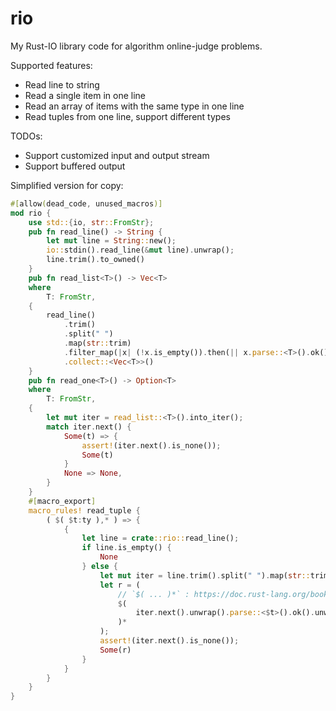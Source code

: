 # rio

My Rust-IO library code for algorithm online-judge problems.

Supported features:

- Read line to string
- Read a single item in one line
- Read an array of items with the same type in one line
- Read tuples from one line, support different types

TODOs:

- Support customized input and output stream
- Support buffered output

Simplified version for copy:

```rust
#[allow(dead_code, unused_macros)]
mod rio {
    use std::{io, str::FromStr};
    pub fn read_line() -> String {
        let mut line = String::new();
        io::stdin().read_line(&mut line).unwrap();
        line.trim().to_owned()
    }
    pub fn read_list<T>() -> Vec<T>
    where
        T: FromStr,
    {
        read_line()
            .trim()
            .split(" ")
            .map(str::trim)
            .filter_map(|x| (!x.is_empty()).then(|| x.parse::<T>().ok().unwrap()))
            .collect::<Vec<T>>()
    }
    pub fn read_one<T>() -> Option<T>
    where
        T: FromStr,
    {
        let mut iter = read_list::<T>().into_iter();
        match iter.next() {
            Some(t) => {
                assert!(iter.next().is_none());
                Some(t)
            }
            None => None,
        }
    }
    #[macro_export]
    macro_rules! read_tuple {
        ( $( $t:ty ),* ) => {
            {
                let line = crate::rio::read_line();
                if line.is_empty() {
                    None
                } else {
                    let mut iter = line.trim().split(" ").map(str::trim);
                    let r = (
                        // `$( ... )*` : https://doc.rust-lang.org/book/ch19-06-macros.html
                        $(
                            iter.next().unwrap().parse::<$t>().ok().unwrap(),
                        )*
                    );
                    assert!(iter.next().is_none());
                    Some(r)
                }
            }
        }
    }
}
```